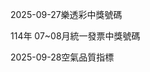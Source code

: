 
2025-09-27樂透彩中獎號碼

                                
114年 07~08月統一發票中獎號碼
                             
2025-09-28空氣品質指標
                              